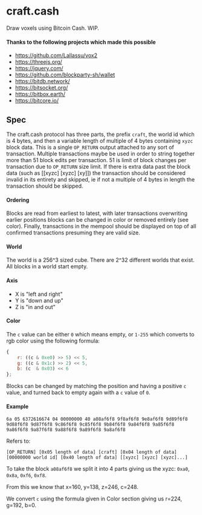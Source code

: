 # craft.cash

Draw voxels using Bitcoin Cash. WIP.


#### Thanks to the following projects which made this possible

- https://github.com/Lallassu/vox2
- https://threejs.org/
- https://jquery.com/
- https://github.com/blockparty-sh/wallet
- https://bitdb.network/
- https://bitsocket.org/
- https://bitbox.earth/
- https://bitcore.io/

## Spec

The craft.cash protocol has three parts, the prefix `craft`, the world id which is 4 bytes, and then a variable length of multiple of 4 bytes containing `xyzc` block data. This is a single `OP_RETURN` output attached to any sort of transaction. Multiple transactions maybe be used in order to string together more than 51 block edits per transaction. 51 is limit of block changes per transaction due to `OP_RETURN` size limit. If there is extra data past the block data (such as [[xyzc] [xyzc] [xy]]) the transaction should be considered invalid in its entirety and skipped, ie if not a multiple of 4 bytes in length the transaction should be skipped.

#### Ordering

Blocks are read from earliest to latest, with later transactions overwriting earlier positions blocks can be changed in color or removed entirely (see color). Finally, transactions in the mempool should be displayed on top of all confirmed transactions presuming they are valid size.

#### World

The world is a 256^3 sized cube. There are 2^32 different worlds that exist. All blocks in a world start empty.

#### Axis

- X is "left and right"
- Y is "down and up"
- Z is "in and out"


#### Color

The `c` value can be either `0` which means empty, or `1-255` which converts to rgb color using the following formula:

```javascript
{
    r: ((c & 0xe0) >> 5) << 5,
    g: ((c & 0x1c) >> 2) << 5,
    b: (c  & 0x03) << 6
};
```

Blocks can be changed by matching the position and having a positive `c` value, and turned back to empty again with a `c` value of `0`.


#### Example

`6a 05 6372616674 04 00000000 40 a08af6f8 9f8af6f8 9e8af6f8 9d89f6f8 9d88f6f8 9d87f6f8 9c86f6f8 9c85f6f8 9b84f6f8 9a84f6f8 9a85f6f8 9a86f6f8 9a87f6f8 9a88f6f8 9a89f6f8 9a8af6f8`

Refers to:

`[OP_RETURN] [0x05 length of data] [craft] [0x04 length of data] [00000000 world id] [0x40 length of data] [[xyzc] [xyzc] [xyzc]...]`

To take the block `a08af6f8` we split it into 4 parts giving us the xyzc: `0xa0`, `0x8a`, `0xf6`, `0xf8`.

From this we know that x=160, y=138, z=246, c=248.

We convert `c` using the formula given in Color section giving us r=224, g=192, b=0.
